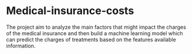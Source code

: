 # Medical-insurance-costs
The project aim to analyze the main factors that might impact the charges of the medical insurance and then  build a machine learning model which can predict the charges of treatments based on the features available information.
